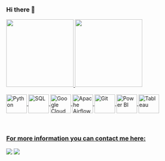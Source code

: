 ### Hi there 👋

 <div>
   <a href="https://github.com/gcavalcantt">
   <img height="180em" src="https://github-readme-stats.vercel.app/api?username=gcavalcantt&show_icons=true&theme=merko&include_all_commits=true&count_private=true"/>
   <img height="180em" src="https://github-readme-stats.vercel.app/api/top-langs/?username=gcavalcantt&layout=compact&langs_count=6&theme=tokyonight"/>
</div>
    
<div style="display: inline_block"><br>
  <img align="center" alt="Python" height="50" width="55" src="https://cdn.jsdelivr.net/gh/devicons/devicon/icons/python/python-original.svg" />
  <img align="center" alt="SQL" height="50" width="55" src="https://cdn.jsdelivr.net/gh/devicons/devicon@latest/icons/azuresqldatabase/azuresqldatabase-original.svg" />
  <img align="center" alt="Google Cloud Platform" height="50" width="55" src="https://cdn.jsdelivr.net/gh/devicons/devicon@latest/icons/googlecloud/googlecloud-original.svg" />
  <img align="center" alt="Apache Airflow" height="50" width="55" src="https://cdn.jsdelivr.net/gh/devicons/devicon@latest/icons/apacheairflow/apacheairflow-original.svg" />
  <img align="center" alt="Git" height="50" width="55" src="https://cdn.jsdelivr.net/gh/devicons/devicon@latest/icons/git/git-original.svg" />
  <img align="center" alt="Power BI" height="50" width="55" src="https://www.tekenable.ie/wp-content/uploads/2019/09/PowerBI-Icon-Transparent.png" />
  <img align="center" alt="Tableau" height="50" width="55" src="https://cdn.worldvectorlogo.com/logos/tableau-software.svg" />

</div>
 
 <br>
 <br>

### For more information you can contact me here:
 
<div>  
  <a href="https://www.linkedin.com/in/guilherme-cavalcanti-f/" target="_blank"><img src="https://img.shields.io/badge/-LinkedIn-%230077B5?style=for-the-badge&logo=linkedin&logoColor=white" target="_blank"></a>
  <a href = "mailto:guilhermecavalcanti0@gmail.com"><img src="https://img.shields.io/badge/-Gmail-%23333?style=for-the-badge&logo=gmail&logoColor=red" target="_blank"></a>
</div>
